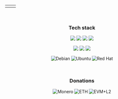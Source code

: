 <table>
  <tr>
    <td><img src="https://github-profile-summary-cards.vercel.app/api/cards/repos-per-language?username=MiranDaniel&theme=github_dark" alt=""></td>
<td><img src="https://github-profile-summary-cards.vercel.app/api/cards/profile-details?username=mirandaniel&theme=github_dark" align="right" alt=""></td>
  </tr>
</table>

<br>


<div align="center">

### Tech stack

![](https://img.shields.io/badge/python-3670A0?style=for-the-badge&logo=python&logoColor=ffdd54)
![](https://img.shields.io/badge/Bootstrap-563D7C?style=for-the-badge&logo=bootstrap&logoColor=white)
![](https://img.shields.io/badge/Django-092E20?style=for-the-badge&logo=django&logoColor=green)
![](https://img.shields.io/badge/Flask-000000?style=for-the-badge&logo=flask&logoColor=white)

</div><div align="center">

![](https://img.shields.io/badge/PostgreSQL-316192?style=for-the-badge&logo=postgresql&logoColor=white)
![](https://img.shields.io/badge/MongoDB-4EA94B?style=for-the-badge&logo=mongodb&logoColor=white)
![](https://img.shields.io/badge/redis-%23DD0031.svg?&style=for-the-badge&logo=redis&logoColor=white)

</div><div align="center">

![Debian](https://img.shields.io/badge/Debian-D70A53?style=for-the-badge&logo=debian&logoColor=white)
![Ubuntu](https://img.shields.io/badge/Ubuntu-E95420?style=for-the-badge&logo=ubuntu&logoColor=white)
![Red Hat](https://img.shields.io/badge/Red%20Hat-EE0000?style=for-the-badge&logo=redhat&logoColor=white)

</div>


<br>

<div align="center">

### Donations

![Monero](https://img.shields.io/badge/monero-FF6600?style=for-the-badge&logo=monero&logoColor=white)
![ETH](https://img.shields.io/badge/Ethereum-3C3C3D?style=for-the-badge&logo=Ethereum&logoColor=white)
![EVM+L2](https://img.shields.io/badge/EVM+l2-5e5086?style=for-the-badge&logo=Solidity&logoColor=white)

</div>

